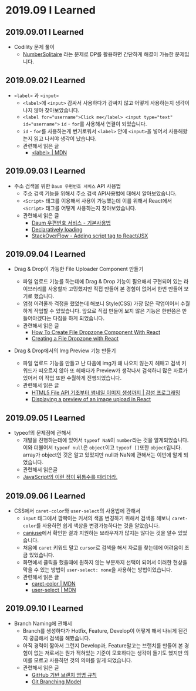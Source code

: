 # 2019.09 I Learned

## 2019.09.01 I Learned

- Codility 문제 풀이
  - [NumberSolitaire](https://app.codility.com/programmers/lessons/17-dynamic_programming/number_solitaire/) 라는 문제로 DP를 활용하면 간단하게 해결이 가능한 문제입니다.

## 2019.09.02 I Learned

- `<label>` 과 `<input>`
  - `<label>`에 `<input>` 감싸서 사용하다가 감싸지 않고 어떻게 사용하는지 생각이 나지 않아 찾아보았습니다.
  - `<label for="username">Click me</label> <input type="text" id="username">`
    `id` - `for`를 사용해서 연결이 되었습니다.
  - `id` - `for`를 사용하는게 번거로워서 `<label>` 안에 `<input>`을 넣어서 사용해왔는지 읽고 나서야 생각이 났습니다.
  - 관련해서 읽은 글
    - [\<label\> | MDN](https://developer.mozilla.org/en-US/docs/Web/HTML/Element/label)

## 2019.09.03 I Learned

- 주소 검색을 위한 `Daum 우편번호 서비스` API 사용법
  - 주소 검색 기능을 위해서 주소 검색 API사용법에 대해서 알아보았습니다.
  - `<Script>` 태그를 이용해서 사용이 가능했는데 이를 위해서 React에서 `<Script>` 태그를 어떻게 사용하는지 찾아보았습니다.
  - 관련해서 읽은 글
    - [Daum 우편번호 서비스 - 기본사용법](https://spi.maps.daum.net/postcode/guidessl#usage)
    - [Declaratively loading](https://www.fullstackreact.com/articles/Declaratively_loading_JS_libraries/index.html)
    - [StackOverFlow - Adding script tag to React/JSX](https://stackoverflow.com/questions/34424845/adding-script-tag-to-react-jsx)

## 2019.09.04 I Learned

- Drag & Drop이 가능한 File Uploader Component 만들기

  - 파일 업로드 기능를 하는데에 Drag & Drop 기능이 필요해서 구현되어 있는 라이브러리를 사용할까 고민했지만 직접 만들어 본 경험이 없어서 한번 만들어 보기로 했습니다.
  - 엄청 어려울까 걱정을 했었는데 해보니 Style(CSS) 가장 많은 작업이어서 수월하게 작업할 수 있었습니다. 앞으로 직접 만들어 보지 않은 기능은 한번쯤은 만들어야겠다는 다짐을 하게 되었습니다.
  - 관련해서 읽은 글
    - [How To Create File Dropzone Component With React](https://medium.com/quick-code/how-to-create-file-dropzone-component-with-react-41e5f958d3f2)
    - [Creating a File Dropzone with React](https://malcoded.com/posts/react-dropzone/)

- Drag & Drop에서의 Img Preview 기능 만들기
  - 파일 업로드 기능을 만들고 난 다음에 img가 왜 나오지 않는지 헤매고 검색 키워드가 떠오르지 않아 또 헤매다가 Preview가 생각나서 검색하니 많은 자료가 있어서 이 작업 또한 수월하게 진행되었습니다.
  - 관련해서 읽은 글
    - [HTML5 File API 기초부터 썸네일 이미지 생성까지 | 감성 프로그래밍](https://programmingsummaries.tistory.com/367)
    - [Displaying a preview of an image upload in React](https://medium.com/@650egor/react-30-day-challenge-day-2-image-upload-preview-2d534f8eaaa)

## 2019.09.05 I Learned

- typeof의 문제점에 관해서
  - 개발을 진행하는데에 있어서 `typeof NaN`이 `number`라는 것을 알게되었습니다. 이와 더불어서 `typeof null`은 `object`이고 `typeof []`또한 `object`입니다. array가 object인 것은 알고 있었지만 null과 NaN에 관해서는 이번에 알게 되었습니다.
  - 관련해서 읽은글
  - [JavaScript의 이런 점이 뒤통수를 때리더라.](https://appletree.or.kr/blog/web-development/javascript/javascript%EC%9D%98-%EC%9D%B4%EB%9F%B0-%EC%A0%90%EC%9D%B4-%EB%92%A4%ED%86%B5%EC%88%98%EB%A5%BC-%EB%95%8C%EB%A6%AC%EB%8D%94%EB%9D%BC/)

## 2019.09.06 I Learned

- CSS에서 `caret-color`와 `user-select`의 사용법에 관해서
  - `input` 태그에서 깜빡이는 커서의 색을 변경하기 위해서 검색을 해보니 `caret-color`를 사용하면 쉽게 색상을 변경가능하다는 것을 알았습니다.
  - [caniuse](https://caniuse.com/#search=caret-color)에서 확인한 결과 지원하는 브라우저가 많지는 않다는 것을 알수 있었습니다.
  - 처음에 `caret` 키워드 말고 `cursor`로 검색을 해서 자료를 찾는데에 어려움이 조금 있었습니다.
  - 화면에서 클릭을 했을때에 원하지 않는 부분까지 선택이 되어서 이러한 현상을 막을 수 있는 방법이 `user-select: none`을 사용하는 방법이었습니다.
  - 관련해서 읽은 글
    - [caret-color | MDN](https://developer.mozilla.org/en-US/docs/Web/CSS/caret-color)
    - [user-select | MDN](https://developer.mozilla.org/en-US/docs/Web/CSS/user-select)

## 2019.09.10 I Learned

- Branch Naming에 관해서
  - Branch를 생성하다가 Hotfix, Feature, Develop이 어떻게 해서 나뉘게 된건지 궁금해서 검색을 해봤습니다.
  - 아직 경력이 짧아서 그런지 Develop과, Feature말고는 브랜치를 만들어 본 경험이 없는 저로서는 뭔가 적혀있는 기준이 모호하다는 생각이 들기도 했지만 의미를 모르고 사용하던 것의 의미를 알게 되었습니다.
  - 관련해서 읽은 글
    - [GitHub 기반 브랜치 명명 규칙](https://rumblefish.tistory.com/65)
    - [Git Branching Model](https://mirocommunity.readthedocs.io/en/latest/internals/branching-model.html)
